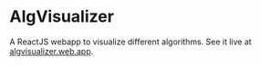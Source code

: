 # AlgVisualizer
A ReactJS webapp to visualize different algorithms. See it live at [algvisualizer.web.app](https://algvisualizer.web.app "algvisualizer.web.app").
